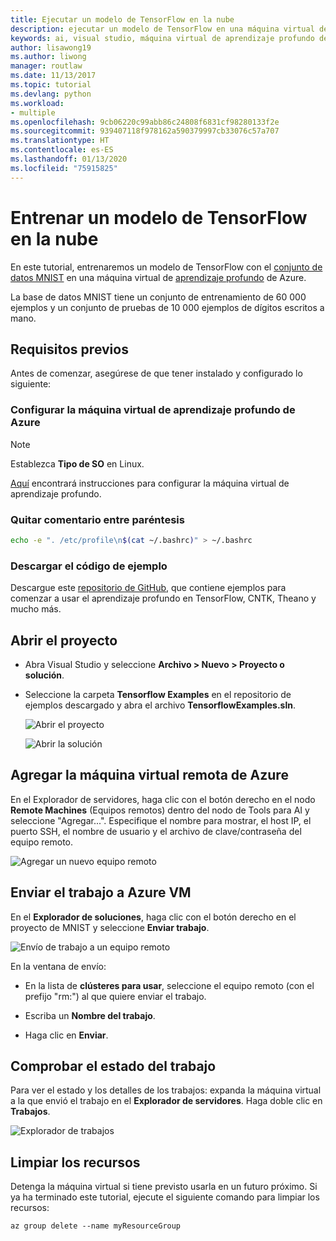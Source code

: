 ```yaml
---
title: Ejecutar un modelo de TensorFlow en la nube
description: ejecutar un modelo de TensorFlow en una máquina virtual de aprendizaje profundo de azure
keywords: ai, visual studio, máquina virtual de aprendizaje profundo de azure
author: lisawong19
ms.author: liwong
manager: routlaw
ms.date: 11/13/2017
ms.topic: tutorial
ms.devlang: python
ms.workload:
- multiple
ms.openlocfilehash: 9cb06220c99abb86c24808f6831cf98280133f2e
ms.sourcegitcommit: 939407118f978162a590379997cb33076c57a707
ms.translationtype: HT
ms.contentlocale: es-ES
ms.lasthandoff: 01/13/2020
ms.locfileid: "75915825"
---
```

# <a name="train-a-tensorflow-model-in-the-cloud"></a>Entrenar un modelo de TensorFlow en la nube

En este tutorial, entrenaremos un modelo de TensorFlow con el [conjunto de datos MNIST](http://yann.lecun.com/exdb/mnist/) en una máquina virtual de [aprendizaje profundo](/azure/machine-learning/data-science-virtual-machine/deep-learning-dsvm-overview) de Azure.

La base de datos MNIST tiene un conjunto de entrenamiento de 60 000 ejemplos y un conjunto de pruebas de 10 000 ejemplos de dígitos escritos a mano.

## <a name="prerequisites"></a>Requisitos previos
Antes de comenzar, asegúrese de que tener instalado y configurado lo siguiente:

### <a name="setup-azure-deep-learning-virtual-machine"></a>Configurar la máquina virtual de aprendizaje profundo de Azure

> [!NOTE]
> Establezca **Tipo de SO** en Linux.

[Aquí](/azure/machine-learning/data-science-virtual-machine/provision-deep-learning-dsvm) encontrará instrucciones para configurar la máquina virtual de aprendizaje profundo.

### <a name="remove-comment-in-parens"></a>Quitar comentario entre paréntesis

```bash
echo -e ". /etc/profile\n$(cat ~/.bashrc)" > ~/.bashrc
```

### <a name="download-sample-code"></a>Descargar el código de ejemplo

Descargue este [repositorio de GitHub](https://github.com/Microsoft/samples-for-ai), que contiene ejemplos para comenzar a usar el aprendizaje profundo en TensorFlow, CNTK, Theano y mucho más.

## <a name="open-project"></a>Abrir el proyecto

- Abra Visual Studio y seleccione **Archivo > Nuevo > Proyecto o solución**.

- Seleccione la carpeta **Tensorflow Examples** en el repositorio de ejemplos descargado y abra el archivo **TensorflowExamples.sln**.

   ![Abrir el proyecto](media/tensorflow-local/open-project.png)

   ![Abrir la solución](media/tensorflow-local/open-solution.png)

## <a name="add-azure-remote-vm"></a>Agregar la máquina virtual remota de Azure

En el Explorador de servidores, haga clic con el botón derecho en el nodo **Remote Machines** (Equipos remotos) dentro del nodo de Tools para AI y seleccione "Agregar...". Especifique el nombre para mostrar, el host IP, el puerto SSH, el nombre de usuario y el archivo de clave/contraseña del equipo remoto.

![Agregar un nuevo equipo remoto](media/tensorflow-vm/add-remote-vm.png)

## <a name="submit-job-to-azure-vm"></a>Enviar el trabajo a Azure VM
En el **Explorador de soluciones**, haga clic con el botón derecho en el proyecto de MNIST y seleccione **Enviar trabajo**.

![Envío de trabajo a un equipo remoto](media/tensorflow-vm/job-submission.png)

En la ventana de envío:

- En la lista de **clústeres para usar**, seleccione el equipo remoto (con el prefijo "rm:") al que quiere enviar el trabajo.

- Escriba un **Nombre del trabajo**.

- Haga clic en **Enviar**.

## <a name="check-status-of-job"></a>Comprobar el estado del trabajo
Para ver el estado y los detalles de los trabajos: expanda la máquina virtual a la que envió el trabajo en el **Explorador de servidores**. Haga doble clic en **Trabajos**.

![Explorador de trabajos](media/tensorflow-vm/job-browser.png)

## <a name="clean-up-resources"></a>Limpiar los recursos

Detenga la máquina virtual si tiene previsto usarla en un futuro próximo. Si ya ha terminado este tutorial, ejecute el siguiente comando para limpiar los recursos:

```azurecli-interactive
az group delete --name myResourceGroup
```
